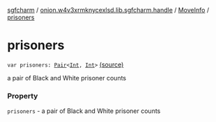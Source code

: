 [sgfcharm](../../index.md) / [onion.w4v3xrmknycexlsd.lib.sgfcharm.handle](../index.md) / [MoveInfo](index.md) / [prisoners](./prisoners.md)

# prisoners

`var prisoners: `[`Pair`](https://kotlinlang.org/api/latest/jvm/stdlib/kotlin/-pair/index.html)`<`[`Int`](https://kotlinlang.org/api/latest/jvm/stdlib/kotlin/-int/index.html)`, `[`Int`](https://kotlinlang.org/api/latest/jvm/stdlib/kotlin/-int/index.html)`>` [(source)](https://github.com/w4v3/sgfcharm/tree/master/sgfcharm/src/main/java/onion/w4v3xrmknycexlsd/lib/sgfcharm/handle/SgfData.kt#L50)

a pair of Black and White prisoner counts

### Property

`prisoners` - a pair of Black and White prisoner counts